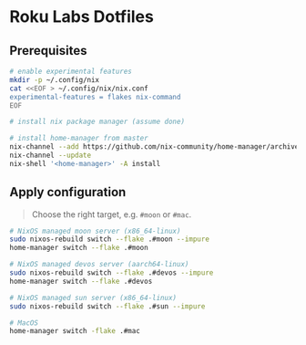 # Roku Labs Dotfiles

## Prerequisites

```bash
# enable experimental features
mkdir -p ~/.config/nix
cat <<EOF > ~/.config/nix/nix.conf
experimental-features = flakes nix-command
EOF

# install nix package manager (assume done)

# install home-manager from master
nix-channel --add https://github.com/nix-community/home-manager/archive/master.tar.gz home-manager
nix-channel --update
nix-shell '<home-manager>' -A install
```

## Apply configuration

> Choose the right target, e.g. `#moon` or `#mac`.

```bash
# NixOS managed moon server (x86_64-linux)
sudo nixos-rebuild switch --flake .#moon --impure
home-manager switch --flake .#moon

# NixOS managed devos server (aarch64-linux)
sudo nixos-rebuild switch --flake .#devos --impure
home-manager switch --flake .#devos

# NixOS managed sun server (x86_64-linux)
sudo nixos-rebuild switch --flake .#sun --impure

# MacOS
home-manager switch -flake .#mac
```
